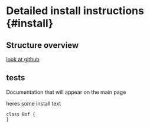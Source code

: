 Detailed install instructions {#install}
=============================

## Structure overview

[look at github][issues]
## tests
Documentation that will appear on the main page

heres some install text


~~~~~~~~~~~~~~~{.cpp}
class Bof {
}
~~~~~~~~~~~~~~~

[issues]:github.com